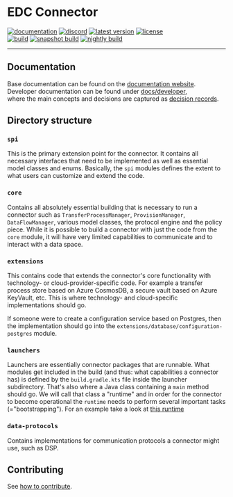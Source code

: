 # EDC Connector

[![documentation](https://img.shields.io/badge/documentation-8A2BE2?style=flat-square)](https://eclipse-edc.github.io) 
[![discord](https://img.shields.io/badge/discord-chat-brightgreen.svg?style=flat-square&logo=discord)](https://discord.gg/n4sD9qtjMQ)
[![latest version](https://img.shields.io/maven-central/v/org.eclipse.edc/boot?logo=apache-maven&style=flat-square&label=latest%20version)](https://search.maven.org/artifact/org.eclipse.edc/boot)
[![license](https://img.shields.io/github/license/eclipse-edc/Connector?style=flat-square&logo=apache)](https://www.apache.org/licenses/LICENSE-2.0)
<br>
[![build](https://img.shields.io/github/actions/workflow/status/eclipse-edc/Connector/verify.yaml?branch=main&logo=GitHub&style=flat-square&label=ci)](https://github.com/eclipse-edc/Connector/actions/workflows/verify.yaml?query=branch%3Amain)
[![snapshot build](https://img.shields.io/github/actions/workflow/status/eclipse-edc/Connector/trigger_snapshot.yml?branch=main&logo=GitHub&style=flat-square&label=snapshot-build)](https://github.com/eclipse-edc/Connector/actions/workflows/trigger_snapshot.yml)
[![nightly build](https://img.shields.io/github/actions/workflow/status/eclipse-edc/Release/nightly.yaml?branch=main&logo=GitHub&style=flat-square&label=nightly-build)](https://github.com/eclipse-edc/Release/actions/workflows/nightly.yaml)

---

## Documentation

Base documentation can be found on the [documentation website](https://eclipse-edc.github.io). \
Developer documentation can be found under [docs/developer](docs/developer/README.md), \
where the main concepts and decisions are captured as [decision records](docs/developer/decision-records/README.md).

## Directory structure

### `spi`

This is the primary extension point for the connector. It contains all necessary interfaces that need to be implemented
as well as essential model classes and enums. Basically, the `spi` modules defines the extent to what users can
customize and extend the code.

### `core`

Contains all absolutely essential building that is necessary to run a connector such as `TransferProcessManager`,
`ProvisionManager`, `DataFlowManager`, various model classes, the protocol engine and the policy piece. While it is
possible to build a connector with just the code from the `core` module, it will have very limited capabilities to
communicate and to interact with a data space.

### `extensions`

This contains code that extends the connector's core functionality with technology- or cloud-provider-specific code. For
example a transfer process store based on Azure CosmosDB, a secure vault based on Azure KeyVault, etc. This is where
technology- and cloud-specific implementations should go.

If someone were to create a configuration service based on Postgres, then the implementation should go into
the `extensions/database/configuration-postgres` module.

### `launchers`

Launchers are essentially connector packages that are runnable. What modules get included in the build (and thus: what
capabilities a connector has) is defined by the `build.gradle.kts` file inside the launcher subdirectory. That's also
where a Java class containing a `main` method should go. We will call that class a "runtime" and in order for the
connector to become operational the `runtime` needs to perform several important tasks (="bootstrapping"). For an
example take a look at
[this runtime](https://github.com/eclipse-edc/Samples/blob/main/other/custom-runtime/src/main/java/org/eclipse/edc/sample/runtime/CustomRuntime.java)

### `data-protocols`

Contains implementations for communication protocols a connector might use, such as DSP.

## Contributing

See [how to contribute](https://github.com/eclipse-edc/eclipse-edc.github.io/blob/main/CONTRIBUTING.md).
